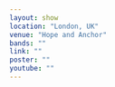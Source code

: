 ```yaml
---
layout: show
location: "London, UK"
venue: "Hope and Anchor"
bands: ""
link: ""
poster: ""
youtube: ""
---
```



